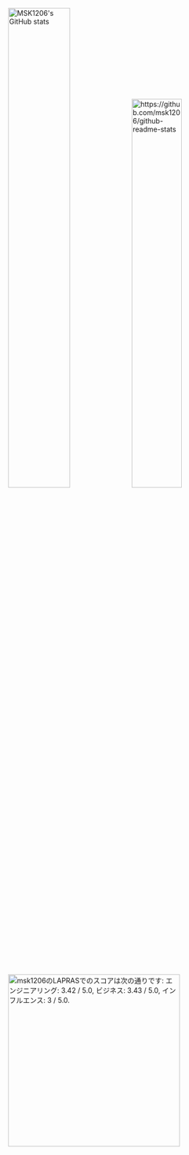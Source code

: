 <img alt="MSK1206's GitHub stats" src="https://github-readme-stats.vercel.app/api?username=msk1206&show_icons=true&theme=tokyonight" width="50%"><img alt="https://github.com/msk1206/github-readme-stats" src="https://github-readme-stats.vercel.app/api/top-langs/?username=msk1206&theme=tokyonight&layout=compact" width="45%">
<!--START_SECTION:lapras-card-->
<p ><a href="https://lapras.com/public/msk1206" target="_blank" rel="noopener noreferrer"><img alt="msk1206のLAPRASでのスコアは次の通りです: エンジニアリング: 3.42 / 5.0, ビジネス: 3.43 / 5.0, インフルエンス: 3 / 5.0." src="https://lapras-card-generator.vercel.app/api/svg?e=3.42&b=3.43&i=3&b1=%23232323&b2=%236d6d6d&i1=%23212121&i2=%23818181&l=ja" width="350" ></a></p>
<!--END_SECTION:lapras-card-->
